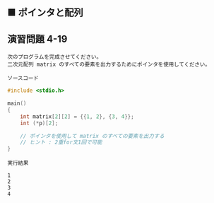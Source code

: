 ## ■ ポインタと配列

## 演習問題 4-19

```
次のプログラムを完成させてください。
二次元配列 matrix のすべての要素を出力するためにポインタを使用してください。
```

`ソースコード`

```c
#include <stdio.h>

main()
{
    int matrix[2][2] = {{1, 2}, {3, 4}};
    int (*p)[2];

    // ポインタを使用して matrix のすべての要素を出力する
    // ヒント : 2重for文1回で可能
}
```

`実行結果`

```
1
2
3
4
```

<!--

`模範回答`
<details>
<summary>回答を見る</summary>

```c
#include <stdio.h>

main() {
  int matrix[2][2] = {{1, 2}, {3, 4}};
  int(*p)[2];

  // ポインタを使用して matrix のすべての要素を出力する
  for (p = matrix; p < matrix + 2; p++) {
    for (int *q = *p; q < *p + 2; q++) {
      printf("%d ", *q);
    }
    printf("\n");
  }
}
```

</details>

-->